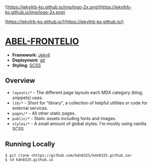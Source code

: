 
![https://jekyllrb-ko.github.io/img/logo-2x.png](https://jekyllrb-ko.github.io/img/logo-2x.png)

[https://jekyllrb-ko.github.io/](https://jekyllrb-ko.github.io/)

# [ABEL-FRONTELIO](http://kdn0325.github.io/)

- **Framework**: [Jekyll](https://jekyllrb-ko.github.io)
- **Deployment**: [git](https://github.com)
- **Styling**: [SCSS](https://sass-lang.com)

## Overview

- `layouts/*` - The different page layouts each MDX category (blog, snippets) uses.
- `lib/*` - Short for "library", a collection of helpful utilities or code for external services.
- `pages/*` - All other static pages.
- `public/*` - Static assets including fonts and images.
- `styles/*` - A small amount of global styles. I'm mostly using vanilla SCSS

## Running Locally

```
$ git clone <https://github.com/kdn0325/kdn0325.github.io>
$ cd kdn0325.github.io
```